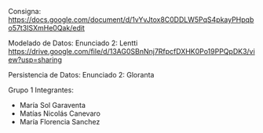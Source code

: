 Consigna: https://docs.google.com/document/d/1vYvJtox8C0DDLW5PqS4pkayPHpqbo57t3ISXmHe0Qak/edit

Modelado de Datos: Enunciado 2: Lentti https://drive.google.com/file/d/13AG0SBnNnj7RfpcfDXHK0Po19PPQpDK3/view?usp=sharing

Persistencia de Datos: Enunciado 2: Gloranta

Grupo 1
Integrantes: 
- María Sol Garaventa
- Matías Nicolás Canevaro
- María Florencia Sanchez
